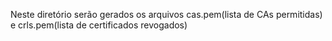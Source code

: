 Neste diretório serão gerados os arquivos cas.pem(lista de CAs permitidas) e crls.pem(lista de certificados revogados)